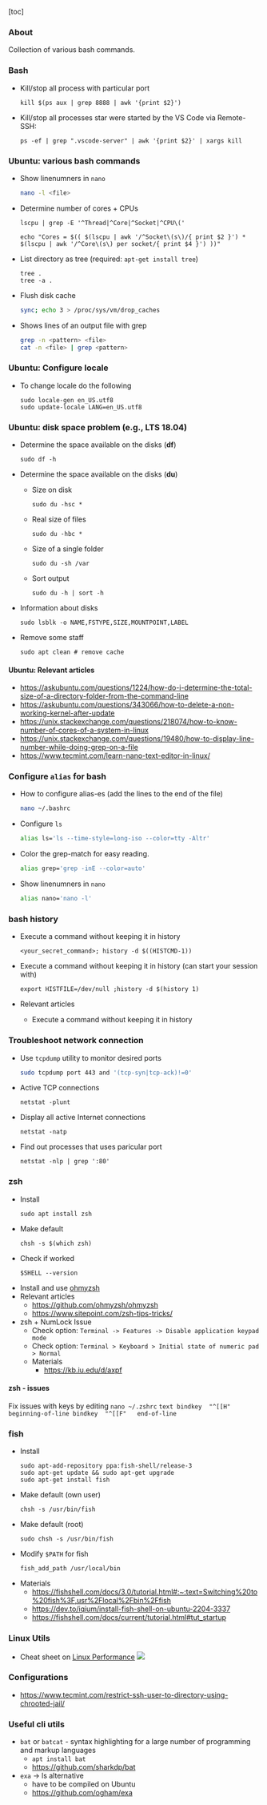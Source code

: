 [toc]

### About

Collection of various bash commands.

### Bash

* Kill/stop all process with particular port
    ```
    kill $(ps aux | grep 8888 | awk '{print $2}')
    ```
* Kill/stop all processes star were started by the VS Code via Remote-SSH:
    ```
    ps -ef | grep ".vscode-server" | awk '{print $2}' | xargs kill
    ```

### Ubuntu: various bash commands

* Show linenumners in ```nano```
    ```bash
    nano -l <file>
    ```

* Determine number of cores + CPUs
    ```
    lscpu | grep -E '^Thread|^Core|^Socket|^CPU\('
    ```
    ```
    echo "Cores = $(( $(lscpu | awk '/^Socket\(s\)/{ print $2 }') * $(lscpu | awk '/^Core\(s\) per socket/{ print $4 }') ))"
    ```

* List directory as tree (required: ```apt-get install tree```)
    ```
    tree .
    tree -a .
    ```

* Flush disk cache
    ```bash
    sync; echo 3 > /proc/sys/vm/drop_caches
    ```

* Shows lines of an output file with grep
    ```bash
    grep -n <pattern> <file>
    cat -n <file> | grep <pattern>
    ```

### Ubuntu: Configure locale

* To change locale do the following
    ```
    sudo locale-gen en_US.utf8
    sudo update-locale LANG=en_US.utf8
    ```

### Ubuntu: disk space problem (e.g., LTS 18.04)

* Determine the space available on the disks (**df**)
    ```
    sudo df -h
    ```
* Determine the space available on the disks (**du**)
    + Size on disk
        ```
        sudo du -hsc *
        ```
    + Real size of files
        ```
        sudo du -hbc *
        ```
    + Size of a single folder
        ```
        sudo du -sh /var
        ```
    + Sort output
        ```
        sudo du -h | sort -h
        ```
* Information about disks
    ```
    sudo lsblk -o NAME,FSTYPE,SIZE,MOUNTPOINT,LABEL
    ```

* Remove some staff
    ```
    sudo apt clean # remove cache
    ```

#### Ubuntu: Relevant articles

* https://askubuntu.com/questions/1224/how-do-i-determine-the-total-size-of-a-directory-folder-from-the-command-line
* https://askubuntu.com/questions/343066/how-to-delete-a-non-working-kernel-after-update
* https://unix.stackexchange.com/questions/218074/how-to-know-number-of-cores-of-a-system-in-linux
* https://unix.stackexchange.com/questions/19480/how-to-display-line-number-while-doing-grep-on-a-file
* https://www.tecmint.com/learn-nano-text-editor-in-linux/

### Configure ```alias``` for bash

* How to configure alias-es (add the lines to the end of the file)
    ```bash
    nano ~/.bashrc
    ```
* Configure ```ls```
    ```bash
    alias ls='ls --time-style=long-iso --color=tty -Altr'
    ```
* Color the grep-match for easy reading.
    ```bash
    alias grep='grep -inE --color=auto'
    ```
* Show linenumners in ```nano```
    ```bash
    alias nano='nano -l'
    ```

### bash history

* Execute a command without keeping it in history
    ```
    <your_secret_command>; history -d $((HISTCMD-1))
    ```

* Execute a command without keeping it in history (can start your session with)
    ```
    export HISTFILE=/dev/null ;history -d $(history 1)
    ```

* Relevant articles
    - Execute a command without keeping it in history

### Troubleshoot network connection

* Use ```tcpdump``` utility to monitor desired ports
    ```bash
    sudo tcpdump port 443 and '(tcp-syn|tcp-ack)!=0'
    ```
* Active TCP connections
    ```
    netstat -plunt
    ```
* Display all active Internet connections
    ```
    netstat -natp
    ```
* Find out processes that uses paricular port
    ```
    netstat -nlp | grep ':80'
    ```

### zsh

* Install
    ```
    sudo apt install zsh
    ```
* Make default
    ```
    chsh -s $(which zsh)
    ```
* Check if worked
    ```
    $SHELL --version
    ```
* Install and use [ohmyzsh](https://ohmyz.sh/)
* Relevant articles
    + https://github.com/ohmyzsh/ohmyzsh
    + https://www.sitepoint.com/zsh-tips-tricks/
* zsh + NumLock Issue
    + Check option: ```Terminal -> Features -> Disable application keypad mode```
    + Check option: ```Terminal > Keyboard > Initial state of numeric pad > Normal```
    + Materials
        + https://kb.iu.edu/d/axpf

 #### zsh - issues

Fix issues with keys by editing ```nano ~/.zshrc```
     ```text
    bindkey  "^[[H"   beginning-of-line
    bindkey  "^[[F"   end-of-line
    ```

### fish

* Install
    ```
    sudo apt-add-repository ppa:fish-shell/release-3
    sudo apt-get update && sudo apt-get upgrade
    sudo apt-get install fish
    ```
* Make default (own user)
    ```
    chsh -s /usr/bin/fish
    ```
* Make default (root)
    ```
    sudo chsh -s /usr/bin/fish
    ```
* Modify `$PATH` for fish
    ```
    fish_add_path /usr/local/bin
    ```
* Materials
    - https://fishshell.com/docs/3.0/tutorial.html#:~:text=Switching%20to%20fish%3F,usr%2Flocal%2Fbin%2Ffish
    - https://dev.to/iqium/install-fish-shell-on-ubuntu-2204-3337
    - https://fishshell.com/docs/current/tutorial.html#tut_startup

### Linux Utils

* Cheat sheet on [Linux Performance](http://www.brendangregg.com/linuxperf.html)
![](http://www.brendangregg.com/Perf/linux_perf_tools_full.png?)

### Configurations

* https://www.tecmint.com/restrict-ssh-user-to-directory-using-chrooted-jail/

### Useful cli utils

* ```bat``` or ```batcat``` - syntax highlighting for a large number of programming and markup languages
    - ```apt install bat```
    - https://github.com/sharkdp/bat
* ```exa``` -> ls alternative
    - have to be compiled on Ubuntu
    - https://github.com/ogham/exa
